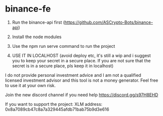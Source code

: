 # binance-fe

1. Run the binance-api first (https://github.com/ASCrypto-Bots/binance-api)

2. Install the node modules

3. Use the npm run serve command to run the project

4. USE IT IN LOCALHOST (avoid deploy etc, it's still a wip and i suggest you to keep your secret in a secure place. If you are not sure that the secret is in a secure place, pls keep it in localhost)

I do not provide personal investment advice and I am not a qualified licensed investment advisor and this tool is not a money generator. Feel free to use it at your own risk.

Join the new discord channel if you need help
https://discord.gg/s97H8EHD

If you want to support the project:
XLM address: 0x8a7089cb47c8a7a329445afdb71bab75b9d3e616
